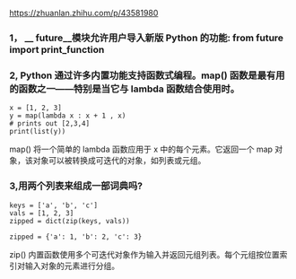 https://zhuanlan.zhihu.com/p/43581980

### 1， __ future__模块允许用户导入新版 Python 的功能: from __future__ import print_function
### 2, Python 通过许多内置功能支持函数式编程。map() 函数是最有用的函数之一——特别是当它与 lambda 函数结合使用时。
```
x = [1, 2, 3]
y = map(lambda x : x + 1 , x)
# prints out [2,3,4]
print(list(y))
```
map() 将一个简单的 lambda 函数应用于 x 中的每个元素。它返回一个 map 对象，该对象可以被转换成可迭代的对象，如列表或元组。
### 3,用两个列表来组成一部词典吗?
```
keys = ['a', 'b', 'c']
vals = [1, 2, 3]
zipped = dict(zip(keys, vals))

zipped = {'a': 1, 'b': 2, 'c': 3}
```
zip() 内置函数使用多个可迭代对象作为输入并返回元组列表。每个元组按位置索引对输入对象的元素进行分组。
### 
### 
### 
### 
